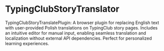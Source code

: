 # TypingClubStoryTranslator
TypingClubStoryTranslatePlugin: A browser plugin for replacing English text with user-provided Polish translations on TypingClub story pages. Includes an intuitive editor for manual input, enabling seamless translation and localization without external API dependencies. Perfect for personalized learning experiences.
